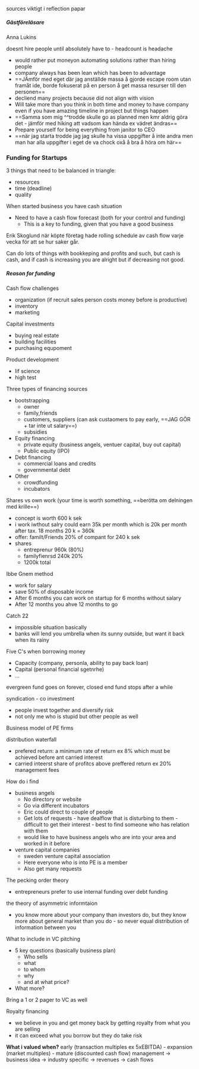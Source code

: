 sources viktigt i reflection papar
##### Gästföreläsare
Anna Lukins

doesnt hire people until absolutely have to - headcount is headache
- would rather put moneyon automating solutions rather than hiring people
- company always has been lean which has been to advantage
- ==JÄmför med eget där jag anställde massa å gjorde escape room utan framåt ide, borde fokuserat på en person å get massa resurser till den personen==
- decliend many projects because did not align with vision
- Will take more than you think in both time and money to have company even if you have amazing timeline in project but things happen
- ==Samma som mig ^^trodde skulle go as planned men kmr aldrig göra det - jämför med hiking att vadsom kan hända ex vädret ändras==
- Prepare yourself for being everything from janitor to CEO
- ==när jag starta trodde jag jag skulle ha vissa uppgifter å inte andra men man har alla uppgifter i eget de va chock oxå å bra å höra om här==


### Funding for Startups

3 things that need to be balanced in triangle:
- resources
- time (deadline)
- quality 


When started business you have cash situation

- Need to have a cash flow forecast (both for your control and funding)
	- This is a key to funding, given that you have a good business

Erik Skoglund när köpte företag hade rolling schedule av cash flow varje vecka för att se hur saker går.

Can do lots of things with bookkeping and profits and such, but cash is cash, and if cash is increasing you are alright but if decreasing not good.

##### Reason for funding
Cash flow challenges
- organization (if recruit sales person costs money before is productive)
- inventory
- marketing

Capital investments
- buying real estate 
- building facilities
- purchasing equpoment

Product development
- lif science
- high test

Three types of financing sources

- bootstrapping
	- owner
	- family,friends
	- customers, suppliers (can ask custaomers to pay early, ==JAG GÖR + tar inte ut salary==)
	- subsidies
- Equity financing
	- private equity (business angels, ventuer capital, buy out capital)
	- Public equity (IPO)
- Debt financing
	- commercial loans and credits
	- governmental debt
- Other
	- crowdfunding
	- incubators


Shares vs own work (your time is worth something, ==berötta om delningen med krille==)
- concept is worth 600 k sek
- i work iwthout salry could earn 35k per month which is 20k per month after tax. 18 months 20 k = 360k
- offer: familt/Friends 20% of compant for 240 k sek
- shares
	- entreprenur 960k (80%)
	- familyfienrsd 240k 20%
	- 1200k total


Ibbe Gnem method
- work for salary
- save 50% of disposable income
- After 6 months you can work on startup for 6 months without salary
- After 12 months you ahve 12 months to go



Catch 22 
- impossible situation basically
- banks will lend you umbrella when its sunny outside, but want it back when its rainy

Five C's when borrowing money
- Capacity (company, personla, ability to pay back loan)
- Capital (personal financial sgetnrhe)
- ...



evergreen fund goes on forever, closed end fund stops after a while

syndication - co investment
- people invest together and diversify risk
- not only me who is stupid but other people as well


Business model of PE firms

distribution waterfall
- prefered return: a minimum rate of return ex 8% which must be achieved before ant carried interest
- carried inteerst share of profitcs above preffered return ex 20%
management fees


How do i find
- business angels
	- No directory or website
	- Go via different incubators
	- Eric could direct to couple of people
	- Get lots of requests - have dealflow that is disturbing to them - difficult to get their interest - best to find someone who has relation with them
	- would like to have business angels who are into your area and worked in it before
- venture capital companies
	- sweden venture capital association
	- Here everyone who is into PE is a member
	- Also get many requests


The pecking order theory
- entrepreneurs prefer to use internal funding over debt funding

the theory of asymmetric informtaion
- you know more about your company than investors do, but they know more about general market than you do - so never equal distribution of information between you

What to include in VC pitching
- 5 key questions (basically business plan)
	- Who sells
	- what
	- to whom
	- why
	- and at what price?
- What more?

Bring a 1 or 2 pager to VC as well


Royalty financing
- we believe in you and get money back by getting royalty from what you are selling
- it can exceed what you borrow but they do take risk


**What i valued when?**
early (transaction multiples ex 5xEBITDA) - expansion (market multiples) - mature (discounted cash flow)
management -> business idea -> industry specific -> revenues -> cash flows
























